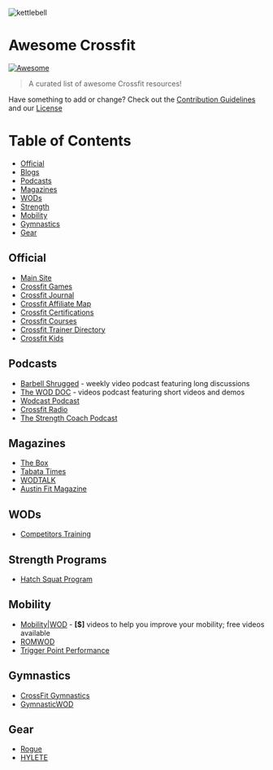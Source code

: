 ![kettlebell](http://www.clker.com/cliparts/x/q/T/g/D/o/kettlebell-clip-art-md.png)
# Awesome Crossfit
[![Awesome](https://cdn.rawgit.com/sindresorhus/awesome/d7305f38d29fed78fa85652e3a63e154dd8e8829/media/badge.svg)](https://github.com/sindresorhus/awesome)
> A curated list of awesome Crossfit resources!

Have something to add or change? Check out the [Contribution Guidelines](CONTRIBUTING.md) and our [License](LICENSE)

# Table of Contents

* [Official](#official)
* [Blogs](#blogs)
* [Podcasts](#podcasts)
* [Magazines](#magazinea)
* [WODs](#wods)
* [Strength](#strength-programs)
* [Mobility](#mobility)
* [Gymnastics](#gymnastics)
* [Gear](#gear)

## Official

* [Main Site](http://www.crossfit.com)
* [Crossfit Games](http://games.crossfit.com)
* [Crossfit Journal](http://journal.crossfit.com)
* [Crossfit Affiliate Map](http://map.crossfit.com)
* [Crossfit Certifications](http://certifications.crossfit.com)
* [Crossfit Courses](http://training.crossfit.com/courses)
* [Crossfit Trainer Directory](http://trainerdirectory.crossfit.com)
* [Crossfit Kids](http://kids.crossfit.com)

## 


## Podcasts

* [Barbell Shrugged](http://daily.barbellshrugged.com) - weekly video podcast featuring long discussions
* [The WOD DOC](http://thewoddoc.com) - videos podcast featuring short videos and demos
* [Wodcast Podcast](http://www.wodcastpodcast.com)
* [Crossfit Radio](http://journal.crossfit.com/radio)
* [The Strength Coach Podcast](http://www.strengthcoachpodcast.com)

## Magazines

* [The Box](http://www.theboxmag.com)
* [Tabata Times](http://www.tabatatimes.com)
* [WODTALK](http://www.wodtalk.com)
* [Austin Fit Magazine](http://www.wodtalk.com)

## WODs

* [Competitors Training](http://competitorstraining.com)

## Strength Programs

* [Hatch Squat Program](http://www.hatchsquat.com)

## Mobility

* [Mobility|WOD](https://mobilitywod.com) - **[$]** videos to help you improve your mobility; free videos available 
* [ROMWOD](https://romwod.com)
* [Trigger Point Performance](https://www.tptherapy.com)

## Gymnastics

* [CrossFit Gymnastics](http://www.crossfitgymnastics.com)
* [GymnasticWOD](http://gymnasticswod.com)

## Gear

* [Rogue](http://www.roguefitness.com)
* [HYLETE](http://www.hylete.com)
